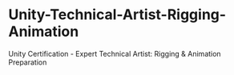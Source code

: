 # Unity-Technical-Artist-Rigging-Animation
Unity Certification - Expert Technical Artist: Rigging &amp; Animation Preparation
